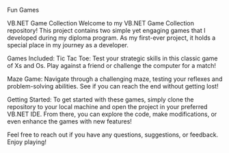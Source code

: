 Fun Games

VB.NET Game Collection
Welcome to my VB.NET Game Collection repository! This project contains two simple yet engaging games that I developed during my diploma program. As my first-ever project, it holds a special place in my journey as a developer.

Games Included:
Tic Tac Toe: Test your strategic skills in this classic game of Xs and Os. Play against a friend or challenge the computer for a match!

Maze Game: Navigate through a challenging maze, testing your reflexes and problem-solving abilities. See if you can reach the end without getting lost!

Getting Started:
To get started with these games, simply clone the repository to your local machine and open the project in your preferred VB.NET IDE. From there, you can explore the code, make modifications, or even enhance the games with new features!

Feel free to reach out if you have any questions, suggestions, or feedback. Enjoy playing!
